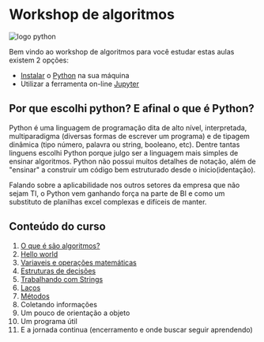 # Workshop de algoritmos
![logo python](https://www.python.org/static/img/python-logo.png)

Bem vindo ao workshop de algoritmos para você estudar estas aulas existem 2 opções:
- [Instalar](https://python.org.br/instalacao-windows/) o [Python](https://www.python.org/) na sua máquina
- Utilizar a ferramenta on-line [Jupyter](https://mybinder.org/v2/gh/ipython/ipython-in-depth/master?filepath=binder/Index.ipynb)

## Por que escolhi python? E afinal o que é Python?
Python é uma linguagem de programação dita de alto nível, interpretada, multiparadigma (diversas formas de escrever um programa) e de tipagem dinâmica (tipo número, palavra ou string, booleano, etc).
Dentre tantas linguens escolhi Python porque julgo ser a linguagem mais simples de ensinar algoritmos. Python não possui muitos detalhes de notação, além de "ensinar" a construir um código bem estruturado desde o inicio(identação).

Falando sobre a aplicabilidade nos outros setores da empresa que não sejam TI, o Python vem ganhando força na parte de BI e como um substituto de planilhas excel complexas e difíceis de manter.

## Conteúdo do curso
1. [O que é são algoritmos?](Tema_1/README.md)
2. [Hello world](Tema_2/README.md)
3. [Variaveis e operações matemáticas](Tema_3/README.md)
4. [Estruturas de decisões](Tema_4/README.md)
5. [Trabalhando com Strings](Tema_5/README.md)
6. [Laços](Tema_6/README.md)
7. [Métodos](Tema_7/README.md)
8. Coletando informações
9. Um pouco de orientação a objeto
10. Um programa útil
11. E a jornada continua (encerramento e onde buscar seguir aprendendo)